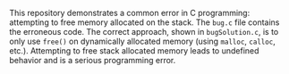 This repository demonstrates a common error in C programming: attempting to free memory allocated on the stack. The `bug.c` file contains the erroneous code.  The correct approach, shown in `bugSolution.c`, is to only use `free()` on dynamically allocated memory (using `malloc`, `calloc`, etc.). Attempting to free stack allocated memory leads to undefined behavior and is a serious programming error.